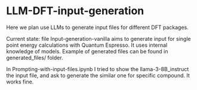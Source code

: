 # LLM-DFT-input-generation
Here we plan use LLMs to generate input files for different DFT packages.

Current state: file Input-generation-vanilla aims to generate input for single point energy calculations with Quantum Espresso. It uses internal knowledge of models. Example of generated files can be found in generated_files/ folder.

In Prompting-with-input-files.ipynb I tried to show the llama-3-8B_instruct the input file, and ask to generate the similar one for specific compound. It works fine.
